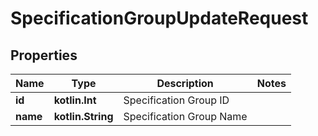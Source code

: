 
# SpecificationGroupUpdateRequest

## Properties
Name | Type | Description | Notes
------------ | ------------- | ------------- | -------------
**id** | **kotlin.Int** | Specification Group ID | 
**name** | **kotlin.String** | Specification Group Name | 



